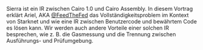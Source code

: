 Sierra ist ein IR zwischen Cairo 1.0 und Cairo Assembly. In diesem Vortrag erklärt Ariel, AKA [@FeedTheFed](https://twitter.com/FeedTheFed) das Vollständigkeitsproblem im Kontext von Starknet und wie eine IR zwischen Benutzercode und bewährtem Code es lösen kann. Wir werden auch andere Vorteile einer solchen IR besprechen, wie z. B. die Gasmessung und die Trennung zwischen Ausführungs- und Prüfumgebung.